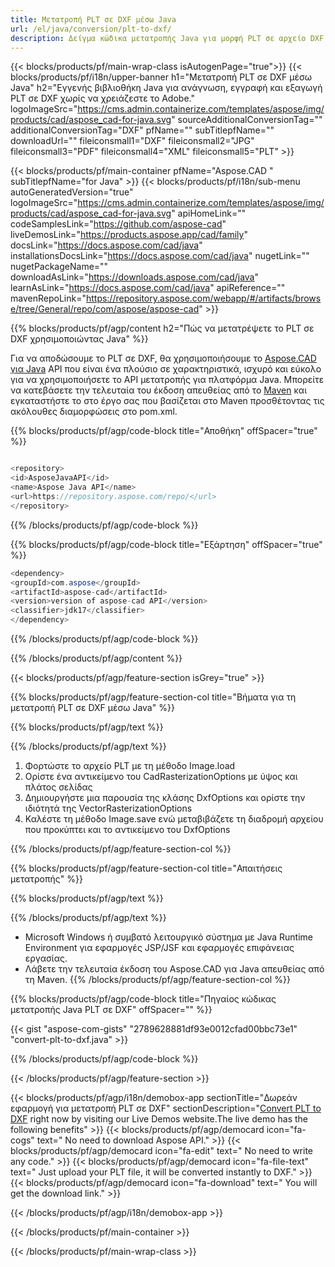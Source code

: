 ```yaml
---
title: Μετατροπή PLT σε DXF μέσω Java 
url: /el/java/conversion/plt-to-dxf/ 
description: Δείγμα κώδικα μετατροπής Java για μορφή PLT σε αρχείο DXF. Χρησιμοποιήστε αυτό το παράδειγμα κώδικα για να μετατρέψετε το PLT σε DXF σε οποιαδήποτε εφαρμογή που βασίζεται σε Web ή Desktop Java.
---
```


{{< blocks/products/pf/main-wrap-class isAutogenPage="true">}}
{{< blocks/products/pf/i18n/upper-banner h1="Μετατροπή PLT σε DXF μέσω Java" h2="Εγγενής βιβλιοθήκη Java για ανάγνωση, εγγραφή και εξαγωγή PLT σε DXF χωρίς να χρειάζεστε το Adobe." logoImageSrc="https://cms.admin.containerize.com/templates/aspose/img/products/cad/aspose_cad-for-java.svg" sourceAdditionalConversionTag="" additionalConversionTag="DXF" pfName="" subTitlepfName="" downloadUrl="" fileiconsmall1="DXF" fileiconsmall2="JPG" fileiconsmall3="PDF" fileiconsmall4="XML" fileiconsmall5="PLT" >}}

{{< blocks/products/pf/main-container pfName="Aspose.CAD " subTitlepfName="for Java" >}}
{{< blocks/products/pf/i18n/sub-menu autoGeneratedVersion="true" logoImageSrc="https://cms.admin.containerize.com/templates/aspose/img/products/cad/aspose_cad-for-java.svg" apiHomeLink="" codeSamplesLink="https://github.com/aspose-cad" liveDemosLink="https://products.aspose.app/cad/family" docsLink="https://docs.aspose.com/cad/java" installationsDocsLink="https://docs.aspose.com/cad/java" nugetLink="" nugetPackageName="" downloadAsLink="https://downloads.aspose.com/cad/java" learnAsLink="https://docs.aspose.com/cad/java" apiReference="" mavenRepoLink="https://repository.aspose.com/webapp/#/artifacts/browse/tree/General/repo/com/aspose/aspose-cad" >}}

{{% blocks/products/pf/agp/content h2="Πώς να μετατρέψετε το PLT σε DXF χρησιμοποιώντας Java" %}}

Για να αποδώσουμε το PLT σε DXF, θα χρησιμοποιήσουμε το <a href=https://products.aspose.com/cad/java>Aspose.CAD για Java</a> API που είναι ένα πλούσιο σε χαρακτηριστικά, ισχυρό και εύκολο για να χρησιμοποιήσετε το API μετατροπής για πλατφόρμα Java. Μπορείτε να κατεβάσετε την τελευταία του έκδοση απευθείας από το <a href=https://repository.aspose.com/webapp/#/artifacts/browse/tree/General/repo/com/aspose/aspose-cad>Maven</a> και εγκαταστήστε το στο έργο σας που βασίζεται στο Maven προσθέτοντας τις ακόλουθες διαμορφώσεις στο pom.xml.

{{% blocks/products/pf/agp/code-block title="Αποθήκη" offSpacer="true" %}}

```cs

<repository>
<id>AsposeJavaAPI</id>
<name>Aspose Java API</name>
<url>https://repository.aspose.com/repo/</url>
</repository>

```

{{% /blocks/products/pf/agp/code-block %}}

{{% blocks/products/pf/agp/code-block title="Εξάρτηση" offSpacer="true" %}}

```cs
<dependency>
<groupId>com.aspose</groupId>
<artifactId>aspose-cad</artifactId>
<version>version of aspose-cad API</version>
<classifier>jdk17</classifier>
</dependency>

```

{{% /blocks/products/pf/agp/code-block %}}

{{% /blocks/products/pf/agp/content %}}

{{< blocks/products/pf/agp/feature-section isGrey="true" >}}

{{% blocks/products/pf/agp/feature-section-col title="Βήματα για τη μετατροπή PLT σε DXF μέσω Java" %}}

{{% blocks/products/pf/agp/text %}}

{{% /blocks/products/pf/agp/text %}}

1. Φορτώστε το αρχείο PLT με τη μέθοδο Image.load
1. Ορίστε ένα αντικείμενο του CadRasterizationOptions με ύψος και πλάτος σελίδας
1. Δημιουργήστε μια παρουσία της κλάσης DxfOptions και ορίστε την ιδιότητά της VectorRasterizationOptions
1. Καλέστε τη μέθοδο Image.save ενώ μεταβιβάζετε τη διαδρομή αρχείου που προκύπτει και το αντικείμενο του DxfOptions

{{% /blocks/products/pf/agp/feature-section-col %}}

{{% blocks/products/pf/agp/feature-section-col title="Απαιτήσεις μετατροπής" %}}

{{% blocks/products/pf/agp/text %}}

{{% /blocks/products/pf/agp/text %}}
- Microsoft Windows ή συμβατό λειτουργικό σύστημα με Java Runtime Environment για εφαρμογές JSP/JSF και εφαρμογές επιφάνειας εργασίας.
- Λάβετε την τελευταία έκδοση του Aspose.CAD για Java απευθείας από τη Maven.
{{% /blocks/products/pf/agp/feature-section-col %}}

{{% blocks/products/pf/agp/code-block title="Πηγαίος κώδικας μετατροπής Java PLT σε DXF" offSpacer="" %}}

{{< gist "aspose-com-gists" "2789628881df93e0012cfad00bbc73e1" "convert-plt-to-dxf.java" >}}

{{% /blocks/products/pf/agp/code-block %}}

{{< /blocks/products/pf/agp/feature-section >}}

<!-- aboutfile Starts -->

{{< blocks/products/pf/agp/i18n/demobox-app sectionTitle="Δωρεάν εφαρμογή για μετατροπή PLT σε DXF" sectionDescription="[Convert PLT to DXF](https://products.aspose.app/cad/conversion/plt-to-dxf) right now by visiting our Live Demos website.The live demo has the following benefits" >}}
        {{< blocks/products/pf/agp/democard icon="fa-cogs" text=" No need to download Aspose API." >}}
        {{< blocks/products/pf/agp/democard icon="fa-edit" text=" No need to write any code." >}}
        {{< blocks/products/pf/agp/democard icon="fa-file-text" text=" Just upload your PLT file, it will be converted instantly to DXF." >}}
        {{< blocks/products/pf/agp/democard icon="fa-download" text=" You will get the download link." >}}

   
{{< /blocks/products/pf/agp/i18n/demobox-app >}}

<!-- aboutfile Ends -->

{{< /blocks/products/pf/main-container >}}
    
{{< /blocks/products/pf/main-wrap-class >}}